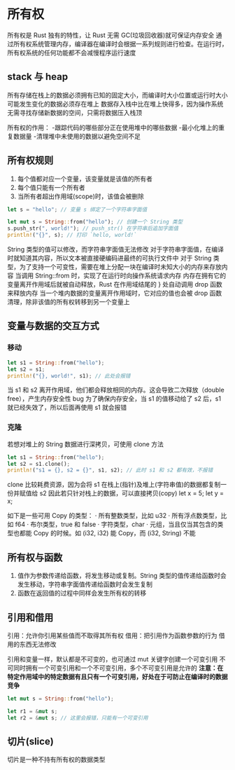 # 所有权

所有权是 Rust 独有的特性，让 Rust 无需 GC(垃圾回收器)就可保证内存安全
通过所有权系统管理内存，编译器在编译时会根据一系列规则进行检查。在运行时，所有权系统的任何功能都不会减慢程序运行速度

## stack 与 heap

所有存储在栈上的数据必须拥有已知的固定大小，而编译时大小位置或运行时大小可能发生变化的数据必须存在堆上
数据存入栈中比在堆上快得多，因为操作系统无需寻找存储新数据的空间，只需将数据压入栈顶

所有权的作用：
-跟踪代码的哪些部分正在使用堆中的哪些数据
-最小化堆上的重复数据量
-清理堆中未使用的数据以避免空间不足

## 所有权规则

1. 每个值都对应一个变量，该变量就是该值的所有者
2. 每个值只能有一个所有者
3. 当所有者超出作用域(scope)时，该值会被删除

```rust
let s = "hello"; // 变量 s 绑定了一个字符串字面值

let mut s = String::from("hello"); // 创建一个 String 类型
s.push_str(", world!"); // push_str() 在字符串后追加字面值
println!("{}", s); // 打印 `hello, world!`
```

String 类型的值可以修改，而字符串字面值无法修改
对于字符串字面值，在编译时就知道其内容，所以文本被直接硬编码进最终的可执行文件中
对于 String 类型，为了支持一个可变性，需要在堆上分配一块在编译时未知大小的内存来存放内容
  当调用 String::from 时，实现了在运行时向操作系统请求内存
  内存在拥有它的变量离开作用域后就被自动释放，Rust 在作用域结尾的 } 处自动调用 drop 函数来释放内存
  当一个堆内数据的变量离开作用域时，它对应的值也会被 drop 函数清理，除非该值的所有权转移到另一个变量上

## 变量与数据的交互方式

### 移动

```rust
let s1 = String::from("hello");
let s2 = s1;
println!("{}, world!", s1); // 此处会报错
```

当 s1 和 s2 离开作用域，他们都会释放相同的内存。这会导致二次释放（double free），产生内存安全性 bug
为了确保内存安全，当 s1 的值移动给了 s2 后，s1 就已经失效了，所以后面再使用 s1 就会报错

### 克隆

若想对堆上的 String 数据进行深拷贝，可使用 clone 方法

```rust
let s1 = String::from("hello");
let s2 = s1.clone();
println!("s1 = {}, s2 = {}", s1, s2); // 此时 s1 和 s2 都有效，不报错
```

clone 比较耗费资源，因为会将 s1 在栈上(指针)及堆上(字符串值)的数据都复制一份并赋值给 s2
因此若只针对栈上的数据，可以直接拷贝(copy)
let x = 5;
let y = x;

如下是一些可用 Copy 的类型：
· 所有整数类型，比如 u32
· 所有浮点数类型，比如 f64
· 布尔类型，true 和 false
· 字符类型，char
· 元组，当且仅当其包含的类型也都能 Copy 的时候。如 (i32, i32) 能 Copy，而 (i32, String) 不能

## 所有权与函数

1. 值作为参数传递给函数，将发生移动或复制。String 类型的值传递给函数时会发生移动，字符串字面值传递给函数时会发生复制
2. 函数在返回值的过程中同样会发生所有权的转移

## 引用和借用

引用：允许你引用某些值而不取得其所有权
借用：把引用作为函数参数的行为
  借用的东西无法修改

引用和变量一样，默认都是不可变的，也可通过 mut 关键字创建一个可变引用
不可同时拥有一个可变引用和一个不可变引用，多个不可变引用是允许的
**注意：在特定作用域中的特定数据有且只有一个可变引用，好处在于可防止在编译时的数据竞争**

```rust
let mut s = String::from("hello");

let r1 = &mut s;
let r2 = &mut s; // 这里会报错，只能有一个可变引用
```

## 切片(slice)

切片是一种不持有所有权的数据类型
